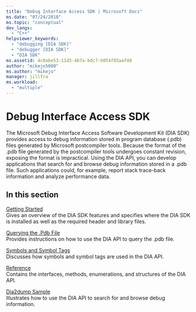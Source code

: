 ```yaml
---
title: "Debug Interface Access SDK | Microsoft Docs"
ms.date: "07/24/2018"
ms.topic: "conceptual"
dev_langs: 
  - "C++"
helpviewer_keywords: 
  - "debugging [DIA SDK]"
  - "debugger [DIA SDK]"
  - "DIA SDK"
ms.assetid: 4c0abe53-11d3-4b7a-bdc7-b054f85aaf40
author: "mikejo5000"
ms.author: "mikejo"
manager: jillfra
ms.workload: 
  - "multiple"
---
```

# Debug Interface Access SDK

The Microsoft Debug Interface Access Software Development Kit (DIA SDK) provides access to debug information stored in program database (.pdb) files generated by Microsoft postcompiler tools. Because the format of the .pdb file generated by the postcompiler tools undergoes constant revision, exposing the format is impractical. Using the DIA API, you can develop applications that search for and browse debug information stored in a .pdb file. Such applications could, for example, report stack trace-back information and analyze performance data.

## In this section

[Getting Started](../../debugger/debug-interface-access/getting-started-debug-interface-access-sdk.md)  
Gives an overview of the DIA SDK features and specifies where the DIA SDK is installed as well as the required header and library files.

[Querying the .Pdb File](../../debugger/debug-interface-access/querying-the-dot-pdb-file.md)  
Provides instructions on how to use the DIA API to query the .pdb file.

[Symbols and Symbol Tags](../../debugger/debug-interface-access/symbols-and-symbol-tags.md)  
Discusses how symbols and symbol tags are used in the DIA API.

[Reference](../../debugger/debug-interface-access/debug-interface-access-sdk-reference.md)  
Contains the interfaces, methods, enumerations, and structures of the DIA API.

[Dia2dump Sample](../../debugger/debug-interface-access/dia2dump-sample.md)  
Illustrates how to use the DIA API to search for and browse debug information.

